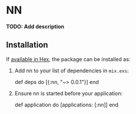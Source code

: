 # NN

**TODO: Add description**

## Installation

If [available in Hex](https://hex.pm/docs/publish), the package can be installed as:

  1. Add nn to your list of dependencies in `mix.exs`:

        def deps do
          [{:nn, "~> 0.0.1"}]
        end

  2. Ensure nn is started before your application:

        def application do
          [applications: [:nn]]
        end

